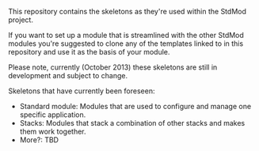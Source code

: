 This repository contains the skeletons as they're used within the StdMod project.

If you want to set up a module that is streamlined with the other StdMod modules you're suggested to clone any of the templates linked to in this repository and use it as the basis of your module.

Please note, currently (October 2013) these skeletons are still in development and subject to change.

Skeletons that have currently been foreseen:
- Standard module:	Modules that are used to configure and manage one specific application.
- Stacks: 		Modules that stack a combination of other stacks and makes them work together.
- More?:		TBD
